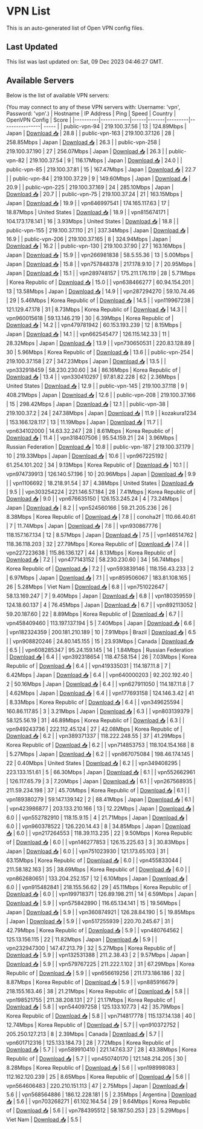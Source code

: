 # VPN List

This is an auto-generated list of Open VPN config files.

## Last Updated

This list was last updated on: Sat, 09 Dec 2023 04:46:27 GMT.

## Available Servers

Below is the list of available VPN servers:

(You may connect to any of these VPN servers with: Username: 'vpn', Password: 'vpn'.)
| Hostname | IP Address | Ping | Speed | Country | OpenVPN Config | Score |
|----------|------------|------|-------|---------|----------------| ----- |
| public-vpn-94 | 219.100.37.56 | 13 | 124.89Mbps | Japan | [Download 📥](./configs/server_0_JP.ovpn) | 28.8 |
| public-vpn-163 | 219.100.37.126 | 28 | 258.85Mbps | Japan | [Download 📥](./configs/server_1_JP.ovpn) | 26.3 |
| public-vpn-258 | 219.100.37.190 | 27 | 256.07Mbps | Japan | [Download 📥](./configs/server_2_JP.ovpn) | 26.3 |
| public-vpn-82 | 219.100.37.54 | 9 | 116.17Mbps | Japan | [Download 📥](./configs/server_3_JP.ovpn) | 24.0 |
| public-vpn-85 | 219.100.37.81 | 15 | 167.47Mbps | Japan | [Download 📥](./configs/server_4_JP.ovpn) | 22.7 |
| public-vpn-84 | 219.100.37.29 | 9 | 149.60Mbps | Japan | [Download 📥](./configs/server_5_JP.ovpn) | 20.9 |
| public-vpn-225 | 219.100.37.169 | 24 | 285.10Mbps | Japan | [Download 📥](./configs/server_6_JP.ovpn) | 20.7 |
| public-vpn-75 | 219.100.37.24 | 21 | 163.15Mbps | Japan | [Download 📥](./configs/server_7_JP.ovpn) | 19.9 |
| vpn646997541 | 174.165.117.63 | 17 | 18.87Mbps | United States | [Download 📥](./configs/server_8_US.ovpn) | 18.9 |
| vpn815674171 | 104.173.178.141 | 16 | 3.93Mbps | United States | [Download 📥](./configs/server_9_US.ovpn) | 18.8 |
| public-vpn-155 | 219.100.37.110 | 21 | 337.34Mbps | Japan | [Download 📥](./configs/server_10_JP.ovpn) | 16.9 |
| public-vpn-206 | 219.100.37.165 | 8 | 324.94Mbps | Japan | [Download 📥](./configs/server_11_JP.ovpn) | 16.2 |
| public-vpn-130 | 219.100.37.90 | 27 | 163.16Mbps | Japan | [Download 📥](./configs/server_12_JP.ovpn) | 15.9 |
| vpn266981838 | 58.5.55.36 | 13 | 5.00Mbps | Japan | [Download 📥](./configs/server_13_JP.ovpn) | 15.8 |
| vpn757848378 | 217.178.9.10 | 7 | 20.95Mbps | Japan | [Download 📥](./configs/server_14_JP.ovpn) | 15.1 |
| vpn289748157 | 175.211.176.119 | 28 | 5.71Mbps | Korea Republic of | [Download 📥](./configs/server_15_KR.ovpn) | 15.0 |
| vpn638466277 | 60.94.154.201 | 13 | 13.58Mbps | Japan | [Download 📥](./configs/server_16_JP.ovpn) | 14.9 |
| vpn287294270 | 59.10.74.46 | 29 | 5.46Mbps | Korea Republic of | [Download 📥](./configs/server_17_KR.ovpn) | 14.5 |
| vpn119967238 | 121.129.47.178 | 31 | 8.73Mbps | Korea Republic of | [Download 📥](./configs/server_18_KR.ovpn) | 14.3 |
| vpn960015618 | 59.13.146.219 | 30 | 6.39Mbps | Korea Republic of | [Download 📥](./configs/server_19_KR.ovpn) | 14.2 |
| vpn479781942 | 60.153.193.239 | 12 | 8.15Mbps | Japan | [Download 📥](./configs/server_20_JP.ovpn) | 14.1 |
| vpn662545477 | 126.115.142.33 | 11 | 28.32Mbps | Japan | [Download 📥](./configs/server_21_JP.ovpn) | 13.9 |
| vpn730650531 | 220.83.128.89 | 30 | 5.96Mbps | Korea Republic of | [Download 📥](./configs/server_22_KR.ovpn) | 13.6 |
| public-vpn-254 | 219.100.37.158 | 27 | 347.23Mbps | Japan | [Download 📥](./configs/server_23_JP.ovpn) | 13.5 |
| vpn332918459 | 58.230.230.60 | 34 | 86.16Mbps | Korea Republic of | [Download 📥](./configs/server_24_KR.ovpn) | 13.4 |
| vpn330410297 | 97.81.82.228 | 62 | 2.36Mbps | United States | [Download 📥](./configs/server_25_US.ovpn) | 12.9 |
| public-vpn-145 | 219.100.37.118 | 9 | 408.21Mbps | Japan | [Download 📥](./configs/server_26_JP.ovpn) | 12.6 |
| public-vpn-208 | 219.100.37.166 | 15 | 298.42Mbps | Japan | [Download 📥](./configs/server_27_JP.ovpn) | 12.1 |
| public-vpn-38 | 219.100.37.2 | 24 | 247.38Mbps | Japan | [Download 📥](./configs/server_28_JP.ovpn) | 11.9 |
| kozakura1234 | 153.166.128.117 | 13 | 11.19Mbps | Japan | [Download 📥](./configs/server_29_JP.ovpn) | 11.7 |
| vpn634102000 | 14.63.32.247 | 28 | 8.61Mbps | Korea Republic of | [Download 📥](./configs/server_30_KR.ovpn) | 11.4 |
| vpn318407506 | 95.54.159.21 | 24 | 3.96Mbps | Russian Federation | [Download 📥](./configs/server_31_RU.ovpn) | 10.8 |
| public-vpn-187 | 219.100.37.179 | 10 | 219.33Mbps | Japan | [Download 📥](./configs/server_32_JP.ovpn) | 10.6 |
| vpn967225192 | 61.254.101.202 | 34 | 9.13Mbps | Korea Republic of | [Download 📥](./configs/server_33_KR.ovpn) | 10.1 |
| vpn974739913 | 126.140.57.196 | 10 | 20.96Mbps | Japan | [Download 📥](./configs/server_34_JP.ovpn) | 9.9 |
| vpn1106692 | 18.218.91.54 | 37 | 4.38Mbps | United States | [Download 📥](./configs/server_35_US.ovpn) | 9.5 |
| vpn303254224 | 221.146.57.184 | 28 | 7.41Mbps | Korea Republic of | [Download 📥](./configs/server_36_KR.ovpn) | 9.0 |
| vpn676635150 | 126.153.245.24 | 4 | 73.24Mbps | Japan | [Download 📥](./configs/server_37_JP.ovpn) | 8.2 |
| vpn524560166 | 59.21.205.236 | 26 | 8.38Mbps | Korea Republic of | [Download 📥](./configs/server_38_KR.ovpn) | 7.8 |
| conoha2f | 110.66.40.61 | 7 | 11.74Mbps | Japan | [Download 📥](./configs/server_39_JP.ovpn) | 7.6 |
| vpn930867776 | 118.157.167.134 | 12 | 8.57Mbps | Japan | [Download 📥](./configs/server_40_JP.ovpn) | 7.5 |
| vpn146514762 | 118.36.118.203 | 32 | 27.79Mbps | Korea Republic of | [Download 📥](./configs/server_41_KR.ovpn) | 7.4 |
| vpn227223638 | 115.86.136.127 | 44 | 8.13Mbps | Korea Republic of | [Download 📥](./configs/server_42_KR.ovpn) | 7.2 |
| vpn477143152 | 58.230.230.60 | 34 | 56.74Mbps | Korea Republic of | [Download 📥](./configs/server_43_KR.ovpn) | 7.2 |
| vpn593839146 | 118.156.43.233 | 2 | 6.97Mbps | Japan | [Download 📥](./configs/server_44_JP.ovpn) | 7.1 |
| vpn859506067 | 183.81.108.165 | 26 | 5.28Mbps | Viet Nam | [Download 📥](./configs/server_45_VN.ovpn) | 6.8 |
| vpn751022647 | 58.13.169.247 | 7 | 9.40Mbps | Japan | [Download 📥](./configs/server_46_JP.ovpn) | 6.8 |
| vpn180359559 | 124.18.60.137 | 4 | 76.45Mbps | Japan | [Download 📥](./configs/server_47_JP.ovpn) | 6.7 |
| vpn892113052 | 59.20.187.60 | 22 | 8.89Mbps | Korea Republic of | [Download 📥](./configs/server_48_KR.ovpn) | 6.7 |
| vpn458409460 | 113.197.137.194 | 5 | 7.40Mbps | Japan | [Download 📥](./configs/server_49_JP.ovpn) | 6.6 |
| vpn182324359 | 200.181.210.189 | 10 | 7.91Mbps | Brazil | [Download 📥](./configs/server_50_BR.ovpn) | 6.5 |
| vpn908820246 | 24.80.145.155 | 15 | 23.93Mbps | Canada | [Download 📥](./configs/server_51_CA.ovpn) | 6.5 |
| vpn608285347 | 95.24.159.145 | 14 | 1.84Mbps | Russian Federation | [Download 📥](./configs/server_52_RU.ovpn) | 6.4 |
| vpn392318654 | 118.47.58.154 | 26 | 7.03Mbps | Korea Republic of | [Download 📥](./configs/server_53_KR.ovpn) | 6.4 |
| vpn419335031 | 114.187.11.8 | 7 | 6.42Mbps | Japan | [Download 📥](./configs/server_54_JP.ovpn) | 6.4 |
| vpn640000203 | 92.202.192.40 | 2 | 50.16Mbps | Japan | [Download 📥](./configs/server_55_JP.ovpn) | 6.4 |
| vpn627911050 | 114.187.11.8 | 7 | 4.62Mbps | Japan | [Download 📥](./configs/server_56_JP.ovpn) | 6.4 |
| vpn177693158 | 124.146.3.42 | 41 | 8.33Mbps | Korea Republic of | [Download 📥](./configs/server_57_KR.ovpn) | 6.4 |
| vpn349625594 | 160.86.117.85 | 3 | 3.21Mbps | Japan | [Download 📥](./configs/server_58_JP.ovpn) | 6.3 |
| vpn803139379 | 58.125.56.19 | 31 | 46.89Mbps | Korea Republic of | [Download 📥](./configs/server_59_KR.ovpn) | 6.3 |
| vpn949243736 | 222.112.45.124 | 27 | 42.08Mbps | Korea Republic of | [Download 📥](./configs/server_60_KR.ovpn) | 6.2 |
| vpn389371337 | 118.222.248.55 | 37 | 41.29Mbps | Korea Republic of | [Download 📥](./configs/server_61_KR.ovpn) | 6.2 |
| vpn714853753 | 118.104.154.168 | 8 | 5.27Mbps | Japan | [Download 📥](./configs/server_62_JP.ovpn) | 6.2 |
| vpn867075084 | 198.46.174.145 | 22 | 0.40Mbps | United States | [Download 📥](./configs/server_63_US.ovpn) | 6.2 |
| vpn349408295 | 223.133.151.61 | 5 | 66.30Mbps | Japan | [Download 📥](./configs/server_64_JP.ovpn) | 6.1 |
| vpn552662961 | 126.117.65.79 | 3 | 7.20Mbps | Japan | [Download 📥](./configs/server_65_JP.ovpn) | 6.1 |
| vpn267568935 | 211.59.234.198 | 37 | 45.70Mbps | Korea Republic of | [Download 📥](./configs/server_66_KR.ovpn) | 6.1 |
| vpn189380279 | 59.147.139.142 | 2 | 88.41Mbps | Japan | [Download 📥](./configs/server_67_JP.ovpn) | 6.1 |
| vpn423986877 | 203.133.210.166 | 13 | 12.22Mbps | Japan | [Download 📥](./configs/server_68_JP.ovpn) | 6.0 |
| vpn552782910 | 118.15.9.15 | 4 | 21.71Mbps | Japan | [Download 📥](./configs/server_69_JP.ovpn) | 6.0 |
| vpn960378522 | 126.220.14.43 | 8 | 34.85Mbps | Japan | [Download 📥](./configs/server_70_JP.ovpn) | 6.0 |
| vpn217264553 | 118.39.113.235 | 22 | 9.50Mbps | Korea Republic of | [Download 📥](./configs/server_71_KR.ovpn) | 6.0 |
| vpn146277853 | 126.15.225.63 | 3 | 30.83Mbps | Japan | [Download 📥](./configs/server_72_JP.ovpn) | 6.0 |
| vpn751023930 | 121.173.65.103 | 31 | 63.15Mbps | Korea Republic of | [Download 📥](./configs/server_73_KR.ovpn) | 6.0 |
| vpn455833044 | 211.58.182.163 | 35 | 38.69Mbps | Korea Republic of | [Download 📥](./configs/server_74_KR.ovpn) | 6.0 |
| vpn862680651 | 133.204.252.157 | 12 | 6.10Mbps | Japan | [Download 📥](./configs/server_75_JP.ovpn) | 6.0 |
| vpn915482841 | 218.155.56.62 | 29 | 45.11Mbps | Korea Republic of | [Download 📥](./configs/server_76_KR.ovpn) | 6.0 |
| vpn199718371 | 126.89.198.211 | 14 | 6.59Mbps | Japan | [Download 📥](./configs/server_77_JP.ovpn) | 5.9 |
| vpn575842890 | 116.65.134.141 | 15 | 19.56Mbps | Japan | [Download 📥](./configs/server_78_JP.ovpn) | 5.9 |
| vpn360874921 | 126.28.84.190 | 5 | 19.85Mbps | Japan | [Download 📥](./configs/server_79_JP.ovpn) | 5.9 |
| vpn517255939 | 220.70.245.67 | 31 | 42.79Mbps | Korea Republic of | [Download 📥](./configs/server_80_KR.ovpn) | 5.9 |
| vpn480764562 | 125.13.156.115 | 22 | 11.82Mbps | Japan | [Download 📥](./configs/server_81_JP.ovpn) | 5.9 |
| vpn232947300 | 147.47.213.79 | 32 | 5.27Mbps | Korea Republic of | [Download 📥](./configs/server_82_KR.ovpn) | 5.9 |
| vpn132531388 | 211.2.38.43 | 2 | 9.57Mbps | Japan | [Download 📥](./configs/server_83_JP.ovpn) | 5.9 |
| vpn579767225 | 211.222.1.102 | 31 | 67.29Mbps | Korea Republic of | [Download 📥](./configs/server_84_KR.ovpn) | 5.9 |
| vpn656619256 | 211.173.186.186 | 32 | 8.87Mbps | Korea Republic of | [Download 📥](./configs/server_85_KR.ovpn) | 5.9 |
| vpn885916679 | 218.155.163.46 | 38 | 21.21Mbps | Korea Republic of | [Download 📥](./configs/server_86_KR.ovpn) | 5.8 |
| vpn198521755 | 211.38.208.131 | 27 | 21.17Mbps | Korea Republic of | [Download 📥](./configs/server_87_KR.ovpn) | 5.8 |
| vpn544097258 | 125.133.107.73 | 42 | 35.79Mbps | Korea Republic of | [Download 📥](./configs/server_88_KR.ovpn) | 5.8 |
| vpn714817778 | 115.137.14.138 | 40 | 12.74Mbps | Korea Republic of | [Download 📥](./configs/server_89_KR.ovpn) | 5.7 |
| vpn910372752 | 205.250.127.213 | 8 | 2.39Mbps | Canada | [Download 📥](./configs/server_90_CA.ovpn) | 5.7 |
| vpn601712316 | 125.133.184.73 | 28 | 7.72Mbps | Korea Republic of | [Download 📥](./configs/server_91_KR.ovpn) | 5.7 |
| vpn589910410 | 221.147.63.37 | 28 | 43.38Mbps | Korea Republic of | [Download 📥](./configs/server_92_KR.ovpn) | 5.7 |
| vpn450740170 | 121.148.214.205 | 30 | 8.28Mbps | Korea Republic of | [Download 📥](./configs/server_93_KR.ovpn) | 5.6 |
| vpn198998083 | 112.162.120.239 | 25 | 8.65Mbps | Korea Republic of | [Download 📥](./configs/server_94_KR.ovpn) | 5.6 |
| vpn564606483 | 220.210.151.113 | 47 | 2.75Mbps | Japan | [Download 📥](./configs/server_95_JP.ovpn) | 5.6 |
| vpn568564886 | 186.12.228.181 | 5 | 2.35Mbps | Argentina | [Download 📥](./configs/server_96_AR.ovpn) | 5.6 |
| vpn703268271 | 61.102.164.54 | 29 | 9.64Mbps | Korea Republic of | [Download 📥](./configs/server_97_KR.ovpn) | 5.6 |
| vpn784395512 | 58.187.50.253 | 23 | 5.29Mbps | Viet Nam | [Download 📥](./configs/server_98_VN.ovpn) | 5.5 |
